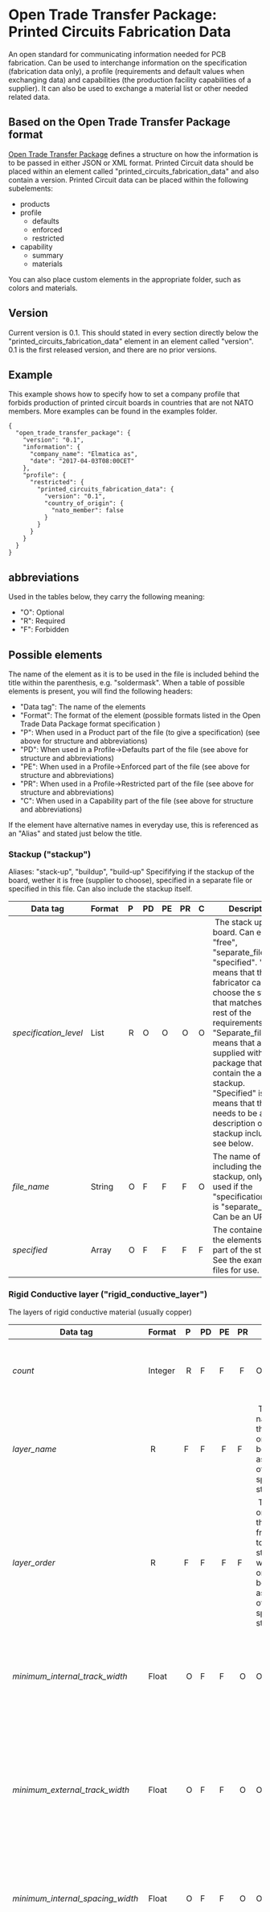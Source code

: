 # Open Trade Transfer Package: Printed Circuits Fabrication Data
An open standard for communicating information needed for PCB fabrication. Can be used to interchange information on the specification (fabrication data only), a profile (requirements and default values when exchanging data) and capabilities (the production facility capabilities of a supplier). It can also be used to exchange a material list or other needed related data.

## Based on the Open Trade Transfer Package format
[Open Trade Transfer Package](https://github.com/elmatica/Open-Trade-Transfer-Package) defines a structure on how the information is to be passed in either JSON or XML format. Printed Circuit data should be placed within an element called "printed_circuits_fabrication_data" and also contain a version. Printed Circuit data can be placed within the following subelements:

- products
- profile
  - defaults
  - enforced
  - restricted
- capability
  - summary
  - materials

You can also place custom elements in the appropriate folder, such as colors and materials.

## Version
Current version is 0.1. This should stated in every section directly below the "printed_circuits_fabrication_data" element in an element called "version". 0.1 is the first released version, and there are no prior versions.

## Example
This example shows how to specify how to set a company profile that forbids production of printed circuit boards in countries that are not NATO members. More examples can be found in the examples folder.
```
{
  "open_trade_transfer_package": {
    "version": "0.1",
    "information": {
      "company_name": "Elmatica as",
      "date": "2017-04-03T08:00CET"
    },
    "profile": {
      "restricted": {
        "printed_circuits_fabrication_data": {
          "version": "0.1",
          "country_of_origin": {
            "nato_member": false
          }
        }
      }
    }
  }
}
```

## abbreviations
Used in the tables below, they carry the following meaning:

- "O": Optional
- "R": Required
- "F": Forbidden

## Possible elements
The name of the element as it is to be used in the file is included behind the title within the parenthesis, e.g. "soldermask". When a table of possible elements is present, you will find the following headers:

- "Data tag": The name of the elements
- "Format": The format of the element (possible formats listed in the Open Trade Data Package format specification )
- "P": When used in a Product part of the file (to give a specification) (see above for structure and abbreviations)
- "PD": When used in a Profile->Defaults part of the file (see above for structure and abbreviations)
- "PE": When used in a Profile->Enforced part of the file (see above for structure and abbreviations)
- "PR": When used in a Profile->Restricted part of the file (see above for structure and abbreviations)
- "C": When used in a Capability part of the file (see above for structure and abbreviations)

If the element have alternative names in everyday use, this is referenced as an "Alias" and stated just below the title.

### Stackup ("stackup")
Aliases: "stack-up", "buildup", "build-up"
Specififying if the stackup of the board, wether it is free (supplier to choose), specified in a separate file or specified in this file. Can also include the stackup itself.

Data tag | Format | P | PD | PE | PR | C | Description
---------|--------|---|----|----|----|---|--------------
*specification_level* | List | R | O | O | O | O | The stack up of this board. Can either be "free", "separate_file" or "specified". "Free" means that the fabricator can choose the stackup that matches the rest of the requirements. "Separate_file" means that a file is supplied with the package that will contain the actual stackup. "Specified" is means that there needs to be a description of the stackup included - see below.
*file_name* | String | O | F | F | F | O | The name of the file including the stackup, only to be used if the "specification_level" is "separate_file". Can be an URI
*specified* | Array | O | F | F | F | F | The container for the elements that is part of the stackup. See the example files for use.


### Rigid Conductive layer ("rigid_conductive_layer")
The layers of rigid conductive material (usually copper)

Data tag | Format | P | PD | PE | PR | C | Description
---------|--------|---|----|----|----|---|--------------
*count* | Integer | R | F | F | F | O | The number of conductive layers. As a Capability it needs to be a Range.
*layer_name* | R | F | F | F | F | The name of the layer, only to be used as part of a specified stackup
*layer_order*  | R | F | F | F | F | The order of the layer from the top, starting with 1, only to be used as part of a specified stackup
*minimum_internal_track_width* | Float | O | F | F | O | O | The minimum nominal width of conductors on internal/unplated layers (minimum track). As a Capability it needs to be a Range.
*minimum_external_track_width* | Float | O | F | F | O | O | The minimum nominal width of conductors on external/plated layers (minimum track). If only only one minimum track is present, is should be here. As a Capability it needs to be a Range.
*minimum_internal_spacing_width* | Float | O | F | F | O | O | The minimum gap between two conductors on the internal layers. As a Capability it needs to be a Range.
*minimum_external_spacing_width* | Float | O | F | F | O | O | The minimum gap between two conductors on the external layers. If only one minimum gap is present, is should be here. As a Capability it needs to be a Range.
*external_base_copper_thickness* | List | O | F | F | O | O | Finished base copper thickness following IPC Class on the up to two external layers in micrometer. Allowed values are: 5.1, 8.5, 12, 17.1, 25.7, 34.3, 68.6, 102.9, 137.2, 171.5, 205.7, 240, 342.9, 480.1. As a Capability it needs to be a Range.
*internal_base_copper_thickness* | List | O | F | F | O | O | Finished base copper thickness following IPC Class on the internal layers in micrometer. Allowed values are: 5.1, 8.5, 12, 17.1, 25.7, 34.3, 68.6, 102.9, 137.2, 171.5, 205.7, 240, 342.9, 480.1. As a Capability it needs to be a Range.
*copper_foil_roughness* | List | O | O | O | O | O | The roughness of the copper foil. Can be either "S" (Standard), "L" (Low profile) or "V" (Very Low Profile). As a Capability it needs to be a Range.
*copper_coverage_average* | Float | O | F | F | F | F | The average copper coverage of the board. Used to calculate weight.


### Flexible Conductive layer ("flexible_conductive_layer")
The layers of flexible conductive material (usually copper)

Data tag | Format | P | PD | PE | PR | C | Description
---------|--------|---|----|----|----|---|--------------
*count* | Integer | R | F | F | F | O | The number of conductive layers. As a Capability it needs to be a Range.
*layer_name* | R | F | F | F | F | The name of the layer, only to be used as part of a specified stackup
*layer_order*  | R | F | F | F | F | The order of the layer from the top, starting with 1, only to be used as part of a specified stackup
*minimum_internal_track_width* | Float | O | F | F | O | O | The minimum nominal width of conductors on internal/unplated layers (minimum track). As a Capability it needs to be a Range.
*minimum_external_track_width* | Float | O | F | F | O | O | The minimum nominal width of conductors on external/plated layers (minimum track). If only only one minimum track is present, is should be here. As a Capability it needs to be a Range.
*minimum_internal_spacing_width* | Float | O | F | F | O | O | The minimum gap between two conductors on the internal layers. As a Capability it needs to be a Range.
*minimum_external_spacing_width* | Float | O | F | F | O | O | The minimum gap between two conductors on the external layers. If only one minimum gap is present, is should be here. As a Capability it needs to be a Range.
*external_base_copper_thickness* | List | O | F | F | O | O | Finished base copper thickness following IPC Class on the up to two external layers in micrometer. Allowed values are: 5.1, 8.5, 12, 17.1, 25.7, 34.3, 68.6, 102.9, 137.2, 171.5, 205.7, 240, 342.9, 480.1. As a Capability it needs to be a Range.
*internal_base_copper_thickness* | List | O | F | F | O | O | Finished base copper thickness following IPC Class on the internal layers in micrometer. Allowed values are: 5.1, 8.5, 12, 17.1, 25.7, 34.3, 68.6, 102.9, 137.2, 171.5, 205.7, 240, 342.9, 480.1. As a Capability it needs to be a Range.
*copper_foil_roughness* | List | O | O | O | O | O | The roughness of the copper foil. Can be either "S" (Standard), "L" (Low profile) or "V" (Very Low Profile). As a Capability it needs to be a Range.
*copper_foil_type* | List | O | O | O | O | O | The type of the copper foil. Can be either "ED" (Electro Deposited), "RA" (Rolled Annealed Copper). The default if not stated is "ED". As a Capability it needs to be a Range.
*copper_coverage_average* | Float | O | F | F | F | F | The average copper coverage of the board. Used to calculate weight.

### Final Finish ("final_finish")
Aliases: "Surfacefinish", "Surface finish", "Coating", "finalfinish", "Solderable finish", "Solderable coating"c

A list of final finishes, can be more than one. E.g. selective finish ENIG and OSP.

Data tag | Format | P | PD | PE | PR | C | Description
---------|--------|---|----|----|----|---|--------------
*finish* | List | O | O | O | O | O | The material/method/surface to be used in the finish. Pick from the valuelist "Final finishes". As a Capability it needs to be a Range.
*layer_name* | R | F | F | F | F | The name of the layer, only to be used as part of a specified stackup
*layer_order*  | R | F | F | F | F | The order of the layer from the top, starting with 1, only to be used as part of a specified stackup
*area* | Float | O | F | F | F | F | The area that the finish will cover, in square decimeter. As a Capability it needs to be a Range.
*thickness* | Float | O | O | O | F | O |  The thickness of the finish in micrometer. As a Capability it needs to be a Range.
*gold_thickness* | Float | O | O | O | F | O |  The thickness of the gold finish in micrometer. As a Capability it needs to be a Range.
*silver_thickness* | Float | O | O | O | F | O | The thickness of the silver finish in micrometer. As a Capability it needs to be a Range.
*paladium_thickness* | Float | O | O | O | F | O | The thickness of the paladium finish in micrometer. As a Capability it needs to be a Range.
*tin_thickness* | Float | O | O | O | F | O | The thickness of the tin finish in micrometer. As a Capability it needs to be a Range.
*nickel_thickness* | Float | O | O | O | F | O | The thickness of the nickel finish in micrometer. As a Capability it needs to be a Range.

### Dielectric ("dielectric")
Aliases: "Laminate"

A list of one of more materials by name and referencing a material listed in the materials section.

#### Example

```
"dielectric": [
  {
    "material": "Generic FR-4 UL approved"
  }
],
...
"materials": {
  "Generic FR-4 UL approved": {
    "name": "FR-4",
    "ipc_4101_sheet": 121,
    "tg_min": 140,
    "ul": true
  }
}
```

### Soldermask ("soldermask")
Aliases: "solder mask", "sm", "solder resist", "green mask"

A list of final soldermasks, can be more than one

Data tag | Format | P | PD | PE | PR | C | Description
---------|--------|---|----|----|----|---|--------------
*color* | List or Custom | O | O | O | O | O | This describes the color based on the name of the color; green, black, blue, red, white, yellow. If a specific color needs to be defined, this can be done with RGB or HEX in the `<custom><colors>` section.
*finish* | List | O | O | O | O | O | Can be `matte`, `semi-matte`, `glossy` or `any`. Required due to the "any" value
*layer_name* | R | F | F | F | F | The name of the layer, only to be used as part of a specified stackup
*layer_order*  | R | F | F | F | F | The order of the layer from the top, starting with 1, only to be used as part of a specified stackup
*min_thickness* | Float | O | O | O | F | O | The minimum thickness of the soldermask
*max_thickness* | Float | O | O | O | F | O | The maximum thickness of the soldermask
*material* | Material | O | O | O | O | O | The material needs to listed in the materials section
*top* | Boolean | O | O | O | O | O | Indicates soldermask presence/capability at top
*bottom* | Boolean | O | O | O | O | O | Indicates soldermask presence/capability at bottom

### Legend ("legend")
Alias: "silk screen" or "silkscreen", "ink", "ident".

Data tag | Format | P | PD | PE | PR | C | Description
---------|--------|---|----|----|----|---|--------------
*color* | List or Custom | O | O | O | O | O | This describes the color based on the name of the color; white, yellow. If a specific color needs to be defined, this can be done with RGB or HEX in the `<custom><colors>` section.
*layer_name* | R | F | F | F | F | The name of the layer, only to be used as part of a specified stackup
*layer_order*  | R | F | F | F | F | The order of the layer from the top, starting with 1, only to be used as part of a specified stackup
*top* | Boolean | O | O | O | O | O | Available when used in other sections than . Indicates legend presence/capability at top
*bottom* | Boolean | O | O | O | O | O | Available when used in other sections than stackup -> specified. Indicates legend presence/capability at bottom


### Stiffener ("stiffener")
Aliases: "Support"

Data tag | Format | P | PD | PE | PR | C | Description
---------|--------|---|----|----|----|---|--------------
*size* | Float | O | O | O | F | O | The size of the stiffener should be specified in drawing
*layer_name* | R | F | F | F | F | The name of the layer, only to be used as part of a specified stackup
*layer_order*  | R | F | F | F | F | The order of the layer from the top, starting with 1, only to be used as part of a specified stackup
*placement* | List | O | O | O | F | O | Can be either "top" or "bottom", indicating if the stiffener is on top or bottom of the flexible layer
*thickness* | Float | O | O | O | F | O | The thickness of the stiffener
*material* | Material | O | O | O | O | O | The material needs to listed in the materials section.

### CoverLay ("coverlay")

Data tag | Format | P | PD | PE | PR | C | Description
---------|--------|---|----|----|----|---|--------------
*total_thickness* | Integer | O | O | O | O | O | The number of...
*layer_name* | R | F | F | F | F | The name of the layer, only to be used as part of a specified stackup
*layer_order*  | R | F | F | F | F | The order of the layer from the top, starting with 1, only to be used as part of a specified stackup
*top* | Boolean | O | O | O | F | O | Available when used in other sections than stackup -> specified. Indicates coverlay presence/capability at top
*bottom* | Boolean | O | O | O | F | O | Available when used in other sections than stackup -> specified. Indicates coverlay presence/capability at bottom


### Peelable mask ("peelable_mask")

Data tag | Format | P | PD | PE | PR | C | Description
---------|--------|---|----|----|----|---|--------------
*heating_operations* | Integer | O | O | O | F | O | The number of...
*layer_name* | R | F | F | F | F | The name of the layer, only to be used as part of a specified stackup
*layer_order*  | R | F | F | F | F | The order of the layer from the top, starting with 1, only to be used as part of a specified stackup
*top* | Boolean | O | O | O | F | O | Available when used in other sections than stackup -> specified. Indicates peelable mask presence/capability at top
*bottom* | Boolean | O | O | O | O | O | Available when used in other sections than stackup -> specified. Indicates peelable mask presence/capability at bottom

### Kapton tape ("kapton_tape")

Data tag | Format | P | PD | PE | PR | C | Description
---------|--------|---|----|----|----|---|--------------
*top* | Boolean | O | O | O | F | O | Available when used in other sections than stackup -> specified. Indicates peelable mask presence/capability at top
*bottom* | Boolean | O | O | O | F | O | Available when used in other sections than stackup -> specified. Indicates peelable mask presence/capability at bottom
*layer_name* | R | F | F | F | F | The name of the layer, only to be used as part of a specified stackup
*layer_order*  | R | F | F | F | F | The order of the layer from the top, starting with 1, only to be used as part of a specified stackup
*accept_equivalent* | Boolean | O | O | O | O | O | If alternative to DuPont™ Kapton® HN general-purpose film can be used

### Conductive Carbon Print ("conductive_carbon_print")

Data tag | Format | P | PD | PE | PR | C | Description
---------|--------|---|----|----|----|---|--------------
*top* | Boolean | O | O | O | F | O | Available when used in other sections than stackup -> specified. Indicates carbon print presence/capability at top
*bottom* | Boolean | O | O | O | F | O | Available when used in other sections than stackup -> specified. Indicates carbon print presence/capability at bottom
*layer_name* | R | F | F | F | F | The name of the layer, only to be used as part of a specified stackup
*layer_order*  | R | F | F | F | F | The order of the layer from the top, starting with 1, only to be used as part of a specified stackup

### Silver Print ("silver_print")

Data tag | Format | P | PD | PE | PR | C | Description
---------|--------|---|----|----|----|---|--------------
*top* | Boolean | O | O | O | F | O | Available when used in other sections than stackup -> specified. Indicates silver print presence/capability at top
*bottom* | Boolean | O | O | O | F | O | Available when used in other sections than stackup -> specified. Indicates silver print presence/capability at bottom
*layer_name* | R | F | F | F | F | The name of the layer, only to be used as part of a specified stackup
*layer_order*  | R | F | F | F | F | The order of the layer from the top, starting with 1, only to be used as part of a specified stackup

### Inner Packaging ("inner_packaging")
This describes how boards are packed together to be shipped. Part of IPC 1601 (4.2.2)

Data tag | Format | P | PD | PE | PR | C | Description
---------|--------|---|----|----|----|---|--------------
*type_of_bag* | List | O | O | O | O | O | Possible values are `a`, `b`, `c`, `d` where `a` = Nylon/Foil/Polyethylene, `b` = TyvekTM/Foil/Polyethylene, `c` = Aluminized Polyester/Polyethylene and `d` = Clear Plastics/Polymers (non-metallic).
*hic* | Boolean | O | O | O | O | O | True to include a Humidity Indicator Card (HIC), False to not
*esd* | Boolean | O | O | O | O | O | True to indicate that packaging for ESD-sensitive required.
*silica* | Boolean | O | O | O | O | O | True to indicate that a silica bag is required
*desiccant* | Boolean | O | O | O | O | O | True to indicate that a desiccant material is required
*vacuum* | Boolean | O | O | O | O | O | True to indicate that vacuum is needed for shrinkage - no heat rap or shrink rap allowed.

### Via Protection ("via_protection")
The via/hole protection according to IPC 4761

Data tag | Format | P | PD | PE | PR | C | Description
---------|--------|---|----|----|----|---|--------------
*type_1* | Boolean | O | O | O | O | O | A via with a dry film mask material applied bridging over the via wherein no additional materials are in the hole.
*type_2* | Boolean | O | O | O | O | O | A Type I via with a secondary covering of mask material applied over the tented via.
*type_3* | Boolean | O | O | O | O | O | A via with material applied allowing partial penetration into the via. The plug material may be applied from one or both sides.
*type_4a* | Boolean | O | O | O | O | O | A Type III via with a secondary covering of material applied over the via. The plug material may be applied from one or both sides.
*type_4b* | Boolean | O | O | O | O | O | A Type III via with a secondary covering of material applied over the via. The plug material may be applied from one or both sides.
*type_5* | Boolean | O | O | O | O | O | A via with material applied into the via targeting a full penetration and encapsulation of the hole.
*type_6a* | Boolean | O | O | O | O | O | A Type V via with a secondary covering of material (liquid or dry film soldermask) applied over the via. The plug material may be applied from one or both sides..
*type_6b* | Boolean | O | O | O | O | O | A Type V via with a secondary covering of material (liquid or dry film soldermask) applied over the via. The plug material may be applied from one or both sides.
*type_7* | Boolean | O | O | O | O | O | A Type V via with a secondary metallized coating covering the via. The metallization is on both sides.


### Board ("board")
The physical description of the board

Data tag | Format | P | PD | PE | PR | C | Description
---------|--------|---|----|----|----|---|--------------
*size_x* | Float | O | O | O | O | O | The size of the board in the x-asis, measured in millimeters
*size_y* | Float | O | O | O | O | O | The size of the board in the y-asis, measured in millimeters
*thickness* | Float | O | O | O | O | O | The thickness of the board measured in millimeters

### Array ("array")
Aliases: "Panel", "Panelization", "Panelisation", "customer panel"

The physical description of the array of boards, used in assembly

Data tag | Format | P | PD | PE | PR | C | Description
---------|--------|---|----|----|----|---|--------------
*size_x* | Float | O | O | O | O | O | The size of the array in the x-asis, measured in millimeters. When used in a Profile or Capability, it must specify a range (x-x) indicating the minimum and maximum size of the array
*size_y* | Float | O | O | O | O | O | The size of the array in the y-asis, measured in millimeters. When used in a Profile or Capability, it must specify a range (x-x) indicating the minimum and maximum size of the array
*boards_x* | Integer | o | O | O | O | O | Number of boards in the panel in the x-direction. When used in a Profile or Capability, it must specify a range (x-x) indicating the minimum and maximum size of the array
*boards_y* | Integer | O | O | O | O | O | Number of boards in the panel in the y-direction. When used in a Profile or Capability, it must specify a range (x-x) indicating the minimum and maximum size of the array
*boards_total* | Integer | O | O | O | O | O | Number total number of boards in the panel. This is not the preferred method of stating the number, "boards_x" and "boards_y" should be used. When used in a Profile or Capability, it must specify a range (x-x) indicating the minimum and maximum size of the array
*border_left* | Float | O | O | O | O | O | The size of the left side boarder between the edge and the board measured in millimeters. When used in a Profile or Capability, it must specify minimum needed boarder
*border_right* | Float | O | O | O | O | O | The size of the left side boarder between the edge and the board measured in millimeters. When used in a Profile or Capability, it must specify minimum needed boarder
*border_top* | Float | O | O | O | O | O | The size of the left side boarder between the edge and the board measured in millimeters. When used in a Profile or Capability, it must specify minimum needed boarder
*border_bottom* | Float | O | O | O | O | O | The size of the left side boarder between the edge and the board measured in millimeters. When used in a Profile or Capability, it must specify minimum needed boarder
*board_spacing_x* | Float | O | O | O | O | O | The size of the space between the boards in the x-direction measured in millimeters. When used in a Profile or Capability, it must specify the minimum needed space
*boards_spacing_y* | Float | O | O | O | O | O | The size of the space between the boards in the y-direction measured in millimeters. When used in a Profile or Capability, it must specify the minimum needed space
*fiducials_number* | Integer | O | O | O | F | O | The number of fiducials on the array.
*fiducials_size* | Float | O | O | O | O | O | The size of the fiducials measured in millimeters. If used in a Profile, it is the minimum needed size
*fiducials_shape* | Valuelist | O | O | O | O | O | The shape of the fiducials. Can be either "donut", "circle", "plus" or "diamond".
*breakaway_method* | Valuelist | R | O | O | O | O | The method of creation of the breakaways on the array. Possible values are "routing", "scoring" (alises includes "v-cut" and "v-grove") and "jump_scoring". If used in a Capability it can include several values separated with a comma
*mouse_bites* | Boolean | O | O | O | O | O | Indicates if there should be "mouse bites" to allow easy break away of the boards
*tooling_holes_number* | Integer | R| O | O | O | O | The number of tooling holes on the array.
*tooling_holes_size* | Float | R | O | O | O | O | The size of the tooling holes measured in millimeters. If used in a Profile, it is the minimum needed size

### Mechanical Processes ("mechanical")
Mechanical processes

Data tag | Format | P | PD | PE | PR | C | Description
---------|--------|---|----|----|----|---|--------------
*edge_bevelling* | Boolean | O | O | O | O | O | Edge bevelling present (if Specification), allowed (in Profile) or possible (in Capability)
*depth_routing_top* | Boolean | O | O | O | O | O | Depth Routing from the top present (if Specification), allowed (in Profile) or possible (in Capability)
*depth_routing_bottom* | Boolean | O | O | O | O | O | Depth Routing from the bottom present (if Specification), allowed (in Profile) or possible (in Capability)
*counterboring_top* | Boolean | O | O | O | O | O | Counterboring from the top present (if Specification), allowed (in Profile) or possible (in Capability)
*counterboring_bottom* | Boolean | O | O | O | O | O | Counterboring from the bottom present (if Specification), allowed (in Profile) or possible (in Capability)
*countersink_top* | Boolean | O | O | O | O | O | Countersink from the top present (if Specification), allowed (in Profile) or possible (in Capability)
*countersink_bottom* | Boolean | O | O | O | O | O | Countersink from the bottom present (if Specification), allowed (in Profile) or possible (in Capability)

### Markings ("markings")

Data tag | Format | P | PD | PE | PR | C | Description
---------|--------|---|----|----|----|---|--------------
*date_code* | String | O | O | O | O | O | ossible values are "YY" for year, "WW" for week "-" and "LOT" (alias "BATCH"). E.g. "YYWW-LOT" or "LOT-YYWW". If no marking, set "NONE".
*placement* | Valuelist | O | O | O | O | O | Placement of the markings. Possible values are "copper_top", "copper_bottom", "soldermask_top", "soldermask_bottom", "legend_top" or "legend_bottom". When used as a Capability, several can be listed separated by a comma
*manufacturer_identification* | Boolean | O | O | O | O | O | Manufacturer identification present (if Specification), allowed (in Profile) or possible (in Capability)
*standards* | Valuelist | R | O | O | O | O | Possible values are the ones listed in the subelement "Standards and Requirements" but typical will be "ul" and "rohs". Separate by comma.

### Standards and Requirements ("standards")
If the format is boolean and nothing is stated other than the name of the standard in the Decription column, it should be understood as follows: Are to be met (if Specification), required (in Profile) or possible (in Capability)

Data tag | Format | P | PD | PE | PR | C | Description
---------|--------|---|----|----|----|---|--------------
*ul* | Boolean | O | O | O | O | O | Indicating if UL is required for the board. Can not be used as a capability, as this will be indicated on each material
*c_ul* | Boolean | O | O | O | O | O | Indicating if Canadian UL is required for the board. Can not be used as a capability, as this will be indicated on each material
*rohs* | Boolean | O | O | O | O | O | RoHS
*ul94* | Valuelist | O | O | O | O | O | Possible values are "None, "v_0", "v_1" or "v_2". If capability, several can be listed separated by a comma.
*esa* | Boolean | O | O | O | O | O | European Space Agency Use
*itar* | Boolean | O | O | O | O | O | ITAR
*dfars* | Boolean | O | O | O | O | O | DFARS
*mil_prf_55110* | Boolean | O | O | O | O | O | MIL-PRF-55110
*mil_prf_50884* | Boolean | O | O | O | O | O | MIL-PRF-5884
*mil_prf_31032* | Boolean | O | O | O | O | O | MIL-PRF-31032
*as9100* | Boolean | O | O | O | O | O | AS9100
*nadcap* | Boolean | O | O | O | O | O | NADCAP
*rw_en45545_2_2013* | Boolean | O | O | O | O | O | Railway Europe EN45545-2:2013
*rw_nf_f_16_101* | Boolean | O | O | O | O | O | Railway France NF F 16-101
*rw_uni_cei_11170_3* | Boolean | O | O | O | O | O | Railway Italy UNI CEI 11170-3
*rw_nfpa_130* | Boolean | O | O | O | O | O | Railway USA NFPA 130
*ipc_6012_class* | Valuelist | O | O | O | O | O | Requirements according to IPC 6012 class. Possible values are "1", "2", "3", "3A" (Automotive addendum), "3S" (Space and Military Avionics Addendum) or "3M" (Medical Addendum).
*ipc_6013_class* | Valuelist | O | O | O | O | O | Requirements according to IPC 6013 for flexible or rigid-flex boards. Possible values are "1", "2", "3".
*ipc_6018* | Boolean | O | O | O | O | O | IPC-6018 Microwave End Product Board Inspection and Test
*ipc_6010_class* | Valuelist | O | O | O | O | O | Possible values are "1", "2" or "3". According to Table 4-2 /4-3
*ipc_6010_compliance_level* | Valuelist | O | O | O | O | O | Possible values are "full", "factory_standard", "aabus".
*ipc_6010_copper_plating_thickness_level* | Valuelist | O | O | O | O | O | Possible values are 2" or "3". Used either if ipc_6010_class is set to 2 and you want to add copper plating thickness demands from class 3, or the other way round - class 3 is set but you can accept demands from class 2.
*ipc_6010_annular_ring_level* | Valuelist | O | O | O | O | O | Possible values are 2" or "3". Used either if ipc_6010_class is set to 2 and you want to add annular ring demands from class 3, or the other way round - class 3 is set but you can accept demands from class 2.
*ipc_6010_conductor_spacing_level* | Valuelist | O | O | O | O | O | Possible values are 2" or "3". Used either if ipc_6010_class is set to 2 and you want to add conductor spacing demands from class 3, or the other way round - class 3 is set but you can accept demands from class 2.
*ipc_6010_conductor_width_level* | Valuelist | O | O | O | O | O | Possible values are 2" or "3". Used either if ipc_6010_class is set to 2 and you want to add conductor width demands from class 3, or the other way round - class 3 is set but you can accept demands from class 2.


### Testing ("testing")

Data tag | Format | P | PD | PE | PR | C | Description
---------|--------|---|----|----|----|---|--------------
*netlist* | Boolean | O | O | O | O | O | 100% Netlist testing according to IPC-D-356, ODB++ or IPC2581
*allow_generate_netlist* | Boolean | O | O | O | O | O | Allow Netlist to be generated from Gerber or other file format if needed
*hipot* | Boolean | O | O | O | O | O | HiPot Test  (Dielectric Withstanding Voltage Test)
*impedance* | Valuelist | O | O | O | O | O | Possible values er "controlled", "calculated" or "follow_stackup"
*4_wire* | Boolean | O | O | O | O | O | Use 4 wired test
*ist* | Boolean | O | O | O | O | O | Use IST testing


### Country of Origin ("country_of_origin")
Country of Origin is the country where the Printed Circuit Board is manufactured.

Data tag | Format | P | PD | PE | PR | C | Description
---------|--------|---|----|----|----|---|--------------
*iso_3166_1_alpha_3* | String | O | O | O | O | O | A three letter string representation of the Country of origin according too ISO 3166-1
*iso_3166_1_alpha_2* | String | O | O | O | O | O | A two letter string representation of the Country of origin according too ISO 3166-1
*nato_member* | Boolean | O | O | O | O | O | Indicates if the COO is a NATO member state (or needs to be if used as a profile)
*eu_member* | Boolean | O | O | O | O | O | Indicates if the COO is a European Union member state (or needs to be if used in a profile)

### Conflict resolution ("conflict_resolution")
If several sources of data is present, this hierarchy is to set how to solve conflicts. Please specify a number to indicate priority and avoid setting the same number twice.

Data tag | Format | P | PD | PE | PR | C | Description
---------|--------|---|----|----|----|---|--------------
*order* | Integer | O | O | O | Information provided on order level
*oem_specification_sheet* | Integer | O | O | O | O | O | Information provided from the OEM in a PDF or other document format
*assembly_specification_sheet* | Integer | O | O | O | O | O | Information provided from the assembly facility in a PDF or other document format
*drawing* | Integer | O | O | O | O | O | Information in a drawing (if present)
*ipc2581* | Integer | O | O | O | O | O | Information in an IPC-2581 file
*odb* | Integer | O | O | O | O | O | Information in a ODB++ file
*gerber* | Integer | O | O | O | O | O | Information in a Gerber format file

#### Example
```
<conflict_resolution>
  <order>1</order>
  <oem_specification_sheet>2</oem_specification_sheet>
  <assembly_specification_sheet>3</assembly_specification_sheet>
  <drawing>4</drawing>
  <ipc2581>5</ipc2581>
  <odb>6</odb>
  <gerber>7</gerber>
</conflict_resolution>
```

### Holes ("holes")
Multiple elements allowed.

Data tag | Format | P | PD | PE | PR | C | Description
---------|--------|---|----|----|----|---|--------------
*number* | Number | O | O | O | O | O | The number of holes of these specific settings
*type* | Valuelist | O | O | O | O | O | The type of holes. Possible values are "through", "blind", "buried" or "back_drill"
*plated* | Boolean | O | O | O | O | O | True if the holes are plated
*size* | Number | O | O | O | O | O | The size of the hole in micrometers
*layer_start* | Number | O | O | O | O | O | The layer where the hole starts, counted from the top, where top layer is 1
*layer_stop* | Number | O | O | O | O | O | The layer where the hole stops, counted from the top, where top layer is 1
*depth* | Float | O | O | O | O | O | The depth of the hole
*method* | Value | O | O | O | O | O | Can be either "routing" or "drilling", where drilling is default
*minimum_designed_annular_ring* | Float | O | O | O | O | O | The minimum designed annular ring in micrometers

### Allowed Modifications ("allowed_modifications")
Changes/fabrication decisions that are allowed to make to the files provided.

Data tag | Format | P | PD | PE | PR | C | Description
---------|--------|---|----|----|----|---|--------------
*dead_pad_removal* | Boolean | O | O | O | O | F | Non Functioning Pad removal
*add_copper_balancing* | Boolean | O | O | O | F | O | Adding copper balancing pattern
*add_copper_balancing_on_array* | Boolean | O | O | O | O | F | Adding copper balancing pattern on array/panel frame
*add_tear_drops* | Boolean | O | O | O | O | F | Adding Tear Drops

### Additional Requirements ("additional_requirements")
This section is for all requirements that still has not been adapted to the standard. It allows you to specify custom elements that should be considered as part of the specification. You specify the value here and then need to create a separate element for it in the custom elements->additional section. Multiple elements allowed - to be added as a list.

#### Example

```
{
  "open_trade_transfer_package": {
    "version": "0.1"
    },
    "products": {
      "testproduct": {
        "printed_circuits_fabrication_data": {
          "version": "0.1",
          "additional_requirements": ["embedded_coin_soldered", "material_inlay", "multiple_net_via"]
        }
      }
    },
    "custom": {
      "additional": {
        "embedded_coin_soldered": "Soldered on embedded coin",
        "material_inlay": "Different material locally on some part of board",
        "multiple_net_via": "Multiple Net Via"
        }
      }
    }
  }
}

```

## Custom elements

### Colors
Colors can be defined by hex, rgb, cmyk or name

Data tag | Format | P | PD | PE | PR | C | Description
---------|--------|---|----|----|----|---|--------------
*type* | List | R | O | O | O | O | The type of color. Can be "hex", "rgb", "cmyk" or "name"
*value* | String | O | O | O | O | O | If type is hex, the value needs to be a "#" + 6 hexadecimals (e.g. "#FFFFFF"). for "rgb" the format is "rgb(0, 255, 255)", for "cmyk"  the format is "cmyk(100%, 0%, 0%, 0%)". The name is just a string.

### Materials
#### Soldermasks
A list of suggested soldermasks can be found in a separate file but feel free to define ones that are not found in that file. The generic ones includes below. Structure is as follows:

Data tag | Format | P | PD | PE | PR | C | Description
---------|--------|---|----|----|----|---|--------------
*name* | String | O | O | O | O | O | The name of the Soldermask. Use the official name or some name as close to it as possible
*manufacturer* | String | O | O | O | O | O | The name of the manufacturer
*ipc-sm-840-class* | Valuelist | O | O | O | O | O | Can be either T or H
*link* | String | O | O | O | O | O | The link to some url that gives more information or a reference to the product

#### Dielectric / Laminate

Data tag | Format | P | PD | PE | PR | C | Description
---------|--------|---|----|----|----|---|--------------
*name* | String | O | O | O | O | O | The name of the Laminate. Use the official name or some name as close to it as possible
*manufacturer* | String | O | O | O | O | O | The name of the manufacturer of the material
*ipc_4101_sheet* | Integer | O | O | O | O | O | The reference sheet number of the IPC 4101 Standard.
*ipc_4103_sheet* | Integer | O | O | O | O | O | The reference sheet number of the IPC 4103 Standard.
*tg_min* | Integer | O | O | O | O | O | The minimum Glass Transition Temperature (Tg) required.
*tg_range_from* | Integer | O | O | O | O | O | The Glass Transition Temperature (Tg) range starts at
*tg_range_to* | Integer | O | O | O | O | O | The Glass Transition Temperature (Tg) range ands at
*td_min* | Integer | O | O | O | O | O | The minimum required temperature at which a base laminate material experiences an established percentage of weight loss using Thermograv imetric Analysis (TGA)
*td_range_from* | Integer | O | O | O | O | O | The Td range starts at
*td_range_to* | Integer | O | O | O | O | O | The Td range stops at
*halogen_free* | Boolean | O | O | O | O | O | Indicates the material is material free or is required to be.
*rw_en45545_2_2013* | Boolean | O | O | O | O | O | Railway Europe EN45545-2:2013 compatible
*rw_nf_f_16_101* | Boolean | O | O | O | O | O | Railway France NF F 16-101 compatible
*rw_uni_cei_11170_3* | Boolean | O | O | O | O | O | Railway Italy UNI CEI 11170-3 compatible
*rw_nfpa_130* | Boolean | O | O | O | O | O | Railway USA NFPA 130 compatible
*ul* | Boolean | O | O | O | O | O | UL compatible
*link* | String | O | F | F | F | F | The link to some url that gives more information or a reference to the product

#### Stiffener

Data tag | Format | P | PD | PE | PR | C | Description
---------|--------|---|----|----|----|---|--------------
*name* | String | O | O | O | O | O | The name of the stiffener. Use the official name or some name as close to it as possible
*manufacturer* | String | O | O | O | O | O | The name of the manufacturer of the material
*link* | String | O | O | O | O | O | The link to some url that gives more information or a reference to the product

### Additional

This defines the additional requirements defined in the elements above. It consists solely of a name and a description of your choice. See the example above.

## Value Lists

### Final finishes

Data tag | Description
---------|------------
*c_bare_copper* | AABUS
*isn* / *immersion_tin* | IPC-4554 Immersion Tin
*iag* / *immersion_silver* | IPC-4553 Immersion Silver
*enepig* | IPC-4556 ENEPIG
*enig* | IPC-4552 Immersion Gold
*osp*	| J-STD-003 Organic Solderability Preservative (OSP)
*ht_osp* | J-STD-003 High Temperature OSP
*g* | ASTM-B-488 Gold for edge printed board connectors and areas not to be soldered (hard gold)
*GS* | J-STD-003 Gold Electroplate on areas to be soldered (flash gold)
*t_fused*	| J-STD-003 Electrodeposited Tin-Lead (fused)
*tlu_unfused* | J-STD-003 Electrodeposited Tin-Lead Unfused
*dig* | J-STD-003 Direct Immersion Gold (Solderable Surface)
*gwb-1_ultrasonic* | ASTM-B-488 Gold Electroplate for areas to be wire bonded (ultrasonic - for gold wire bonding) (soft gold)
*gwb-2_thermosonic* | ASTM-B-488 Gold Electroplate for areas to be wire bonded (thermosonic - for aluminum wire bonding)
*s_hasl* | J-STD-003_J-STD-006 Solder Coating over Bare Copper (HASL)
*lf_hasl* | J-STD-003_J-STD-006 Lead-Free Solder Coating over Bare Copper (Lead-Free HASL, Lead free HASL)
